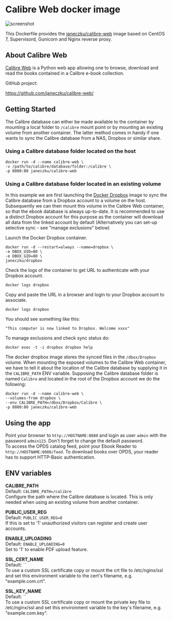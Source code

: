 # Calibre Web docker image

![screenshot](https://raw.githubusercontent.com/janeczku/docker-calibre-web/master/screenshot.png)

This Dockerfile provides the [janeczku/calibre-web](https://registry.hub.docker.com/u/janeczku/calibre-web/) image based on CentOS 7, Supervisord, Gunicorn and Nginx reverse proxy.

## About Calibre Web

[Calibre Web](https://github.com/janeczku/calibre-web/) is a Python web app allowing one to browse, download and read the books contained in a Calibre e-book collection.

GitHub project:

https://github.com/janeczku/calibre-web/

## Getting Started

The Calibre database can either be made available to the container by mounting a local folder to `/calibre` mount point or by mounting an existing volume from another container. The latter method comes in handy if one wants to sync the Calibre database from a NAS, Dropbox or similar share.

### Using a Calibre database folder located on the host

    docker run -d --name calibre-web \
    -v /path/to/calibre/database/folder:/calibre \
    -p 8080:80 janeczku/calibre-web

### Using a Calibre database folder located in an existing volume
In this example we are first launching the [Docker Dropbox](https://registry.hub.docker.com/u/janeczku/dropbox/) image to sync the Calibre database from a Dropbox account to a volume on the host. Subsequently we can then mount this volume in the Calibre Web container, so that the ebook database is always up-to-date. It is recommended to use a distinct Dropbox account for this purpose as the container will download all data from the linked account by default (Alternatively you can set-up selective sync - see "manage exclusions" below)

Launch the Docker Dropbox container.

    docker run -d --restart=always --name=dropbox \
    -e DBOX_UID=80 \
    -e DBOX_GID=80 \
    janeczku/dropbox

Check the logs of the container to get URL to authenticate with your Dropbox account.

	docker logs dropbox

Copy and paste the URL in a browser and login to your Dropbox account to associate.

	docker logs dropbox

You should see something like this:

	"This computer is now linked to Dropbox. Welcome xxxx"

To manage exclusions and check sync status do:

	docker exec -t -i dropbox dropbox help

The docker dropbox image stores the synced files in the `/dbox/Dropbox` volume. When mounting the exposed volumes to the Calibre Web container, we have to tell it about the location of the Calibre database by supplying it in the `CALIBRE_PATH` ENV variable. Supposing the Calibre database folder is named `Calibre` and located in the root of the Dropbox account we do the following:

	docker run -d --name calibre-web \
	--volumes-from dropbox \
	--env CALIBRE_PATH=/dbox/Dropbox/Calibre \
	-p 8080:80 janeczku/calibre-web

## Using the app

Point your browser to `http://HOSTNAME:8080`  and login as user `admin` with the password `admin123`. Don't forget to change the default password.     
To access the OPDS catalog feed, point your Ebook Reader to `http://HOSTNAME:8080/feed`. To download books over OPDS, your reader has to support HTTP-Basic authentication.

## ENV variables

**CALIBRE_PATH**  
Default: `CALIBRE_PATH=/calibre`  
Configure the path where the Calibre database is located. This is only needed when using an existing volume from another container.

**PUBLIC_USER_REG**  
Default: `PUBLIC_USER_REG=0`  
If this is set to '1' unauthorized visitors can register and create user accounts.

**ENABLE_UPLOADING**  
Default: `ENABLE_UPLOADING=0`  
Set to '1' to enable PDF upload feature.

**SSL_CERT_NAME**  
Default: ``  
To use a custom SSL certificate copy or mount the crt file to /etc/nginx/ssl and set this environment variable to the cert's filename, e.g. "example.com.crt".

**SSL_KEY_NAME**  
Default: ``  
To use a custom SSL certificate copy or mount the private key file to /etc/nginx/ssl and set this environment variable to the key's filename, e.g. "example.com.key".
